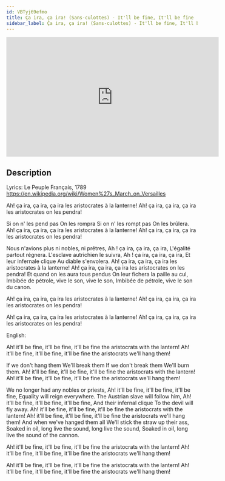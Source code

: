```yaml
---
id: VBTyj69efmo
title: Ça ira, ça ira! (Sans-culottes) - It'll be fine, It'll be fine
sidebar_label: Ça ira, ça ira! (Sans-culottes) - It'll be fine, It'll be fine
---
```


<iframe
  width="560"
  height="315"
  src="https://www.youtube.com/embed/VBTyj69efmo"
  title="YouTube video player"
  frameborder="0"
  allow="accelerometer; autoplay; clipboard-write; encrypted-media; gyroscope; picture-in-picture; web-share"
  referrerpolicy="strict-origin-when-cross-origin"
  allowfullscreen
></iframe>

## Description

Lyrics: Le Peuple Français, 1789
https://en.wikipedia.org/wiki/Women%27s_March_on_Versailles

Ah! ça ira, ça ira, ça ira
les aristocrates à la lanterne!
Ah! ça ira, ça ira, ça ira
les aristocrates on les pendra!

Si on n' les pend pas
On les rompra
Si on n' les rompt pas
On les brûlera.
Ah! ça ira, ça ira, ça ira
les aristocrates à la lanterne!
Ah! ça ira, ça ira, ça ira
les aristocrates on les pendra!

Nous n'avions plus ni nobles, ni prêtres,
Ah ! ça ira, ça ira, ça ira,
L'égalité partout régnera.
L'esclave autrichien le suivra,
Ah ! ça ira, ça ira, ça ira,
Et leur infernale clique
Au diable s'envolera.
Ah! ça ira, ça ira, ça ira
les aristocrates à la lanterne!
Ah! ça ira, ça ira, ça ira
les aristocrates on les pendra!
Et quand on les aura tous pendus
On leur fichera la paille au cul,
Imbibée de pétrole, vive le son, vive le son,
Imbibée de pétrole, vive le son du canon.

Ah! ça ira, ça ira, ça ira
les aristocrates à la lanterne!
Ah! ça ira, ça ira, ça ira
les aristocrates on les pendra!

Ah! ça ira, ça ira, ça ira
les aristocrates à la lanterne!
Ah! ça ira, ça ira, ça ira
les aristocrates on les pendra!

English:

Ah! it'll be fine, it'll be fine, it'll be fine
the aristocrats with the lantern!
Ah! it'll be fine, it'll be fine, it'll be fine
the aristocrats we'll hang them!

If we don't hang them
We'll break them
If we don't break them
We'll burn them.
Ah! it'll be fine, it'll be fine, it'll be fine
the aristocrats with the lantern!
Ah! it'll be fine, it'll be fine, it'll be fine
the aristocrats we'll hang them!

We no longer had any nobles or priests,
Ah! it'll be fine, it'll be fine, it'll be fine,
Equality will reign everywhere.
The Austrian slave will follow him,
Ah! it'll be fine, it'll be fine, it'll be fine,
And their infernal clique
To the devil will fly away.
Ah! it'll be fine, it'll be fine, it'll be fine
the aristocrats with the lantern!
Ah! it'll be fine, it'll be fine, it'll be fine
the aristocrats we'll hang them!
And when we've hanged them all
We'll stick the straw up their ass,
Soaked in oil, long live the sound, long live the sound,
Soaked in oil, long live the sound of the cannon.

Ah! it'll be fine, it'll be fine, it'll be fine
the aristocrats with the lantern!
Ah! it'll be fine, it'll be fine, it'll be fine
the aristocrats we'll hang them!

Ah! it'll be fine, it'll be fine, it'll be fine
the aristocrats with the lantern!
Ah! it'll be fine, it'll be fine, it'll be fine
the aristocrats we'll hang them!
